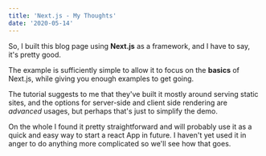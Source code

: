 ```yaml
---
title: 'Next.js - My Thoughts'
date: '2020-05-14'
---
```


So, I built this blog page using **Next.js** as a framework, and I have to say, it's pretty good.

The example is sufficiently simple to allow it to focus on the **basics** of Next.js, while giving you enough examples to get going. 

The tutorial suggests to me that they've built it mostly around serving static sites, and the options for server-side and client side rendering are _advanced_ usages, but perhaps that's just to simplify the demo. 

On the whole I found it pretty straightforward and will probably use it as a quick and easy way to start a react App in future. I haven't yet used it in anger to do anything more complicated so we'll see how that goes. 